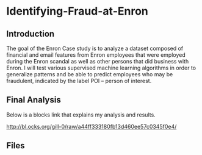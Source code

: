 # Identifying-Fraud-at-Enron

## Introduction

The goal of the Enron Case study is to analyze a dataset composed of financial and email features from Enron employees that were employed during the Enron scandal as well as other persons that did business with Enron. I will test various supervised machine learning algorithms in order to generalize patterns and be able to predict employees who may be fraudulent, indicated by the label POI – person of interest.

## Final Analysis
Below is a blocks link that explains my analysis and results. 

http://bl.ocks.org/gill-0/raw/a44ff333180fb13d460ee57c0345f0e4/

## Files
